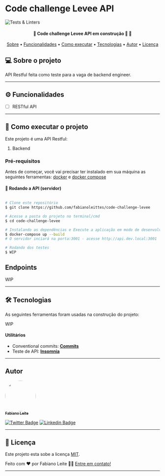 # Code challenge Levee API

![Tests & Linters](https://github.com/fabianoleittes/code-challenge-levee/workflows/Tests%20&%20Linters/badge.svg?branch=main)


<h4 align="center">
	🚧  Code challenge Levee API em construção 🚀 🚧
</h4>

<p align="center">
 <a href="#-sobre-o-projeto">Sobre</a> •
 <a href="#-funcionalidades">Funcionalidades</a> •
 <a href="#-como-executar-o-projeto">Como executar</a> •
 <a href="#-tecnologias">Tecnologias</a>
 •
 <a href="#-autor">Autor</a> •
 <a href="#user-content--licença">Licença</a>
</p>


## 💻 Sobre o projeto

API Restful feita como teste para a vaga de backend engineer.

---

## ⚙️ Funcionalidades

- [ ] RESTful API

---

## 🚀 Como executar o projeto

Este projeto é uma API Restful:
1. Backend

### Pré-requisitos

Antes de começar, você vai precisar ter instalado em sua máquina as seguintes ferramentas:
[docker](https://docs.docker.com/install/) e [docker compose](https://docs.docker.com/compose/install/)

#### 🎲 Rodando a API (servidor)

```bash

# Clone este repositório
$ git clone https://github.com/fabianoleittes/code-challenge-levee

# Acesse a pasta do projeto no terminal/cmd
$ cd code-challenge-levee

# Instalando as dependências e Execute a aplicação em modo de desenvolvimento
$ docker-compose up --build
# O servidor inciará na porta:3001 - acesse http://api.dev.local:3001

# Rodando dos testes
$ WIP

```

## Endpoints
WIP

---

## 🛠 Tecnologias

As seguintes ferramentas foram usadas na construção do projeto:

WIP

#### Utilitários

-   Conventional commits:  **[Commits](https://www.conventionalcommits.org/en/v1.0.0/)**
-   Teste de API:  **[Insomnia](https://insomnia.rest/)**

---

## Autor

<a href="https://fabianoleittes.me/">
 <img style="border-radius: 50%;" src="https://avatars3.githubusercontent.com/u/279344?v=4" width="100px;" alt=""/>
 <br />
 <sub><b>Fabiano Leite</b></sub></a>
 <br />

[![Twitter Badge](https://img.shields.io/badge/-@fabianoleittes-1ca0f1?style=flat-square&labelColor=1ca0f1&logo=twitter&logoColor=white&link=https://twitter.com/fabianoleittes)](https://twitter.com/fabianoleittes) [![Linkedin Badge](https://img.shields.io/badge/-Fabiano-blue?style=flat-square&logo=Linkedin&logoColor=white&link=https://www.linkedin.com/in/fabianoleittes/)](https://www.linkedin.com/in/fabianoleittes/)

---

## 📝 Licença

Este projeto esta sobe a licença [MIT](./LICENSE).

Feito com ❤️ por Fabiano Leite 👋🏽 [Entre em contato!](https://www.linkedin.com/in/fabianoleittes/)

---
